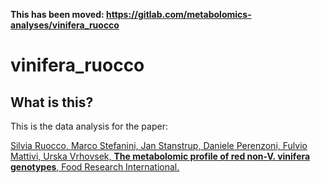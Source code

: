 **This has been moved: https://gitlab.com/metabolomics-analyses/vinifera_ruocco**

# vinifera_ruocco

## What is this?
This is the data analysis for the paper:

[Silvia Ruocco, Marco Stefanini, Jan Stanstrup, Daniele Perenzoni, Fulvio Mattivi, Urska Vrhovsek, **The metabolomic profile of red non-V. vinifera genotypes**, Food Research International.](http://dx.doi.org/10.1016/j.foodres.2017.01.024)

